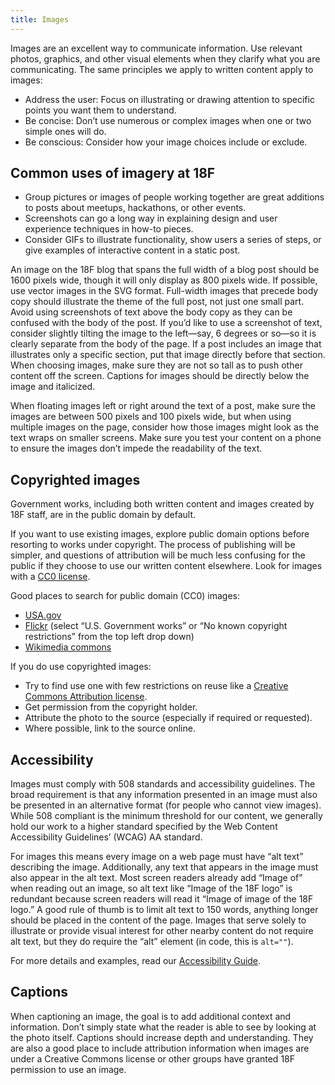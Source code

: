 ```yaml
---
title: Images
---
```

Images are an excellent way to communicate information. Use relevant photos, graphics, and other visual elements when they clarify what you are communicating. The same principles we apply to written content apply to images:

-   Address the user: Focus on illustrating or drawing attention to specific points you want them to understand.
-   Be concise: Don’t use numerous or complex images when one or two simple ones will do.
-   Be conscious: Consider how your image choices include or exclude.

## Common uses of imagery at 18F

-   Group pictures or images of people working together are great additions to posts about meetups, hackathons, or other events.
-   Screenshots can go a long way in explaining design and user experience techniques in how-to pieces.
-   Consider GIFs to illustrate functionality, show users a series of steps, or give examples of interactive content in a static post.

An image on the 18F blog that spans the full width of a blog post should be 1600 pixels wide, though it will only display as 800 pixels wide. If possible, use vector images in the SVG format. Full-width images that precede body copy should illustrate the theme of the full post, not just one small part. Avoid using screenshots of text above the body copy as they can be confused with the body of the post. If you’d like to use a screenshot of text, consider slightly tilting the image to the left—say, 6 degrees or so—so it is clearly separate from the body of the page. If a post includes an image that illustrates only a specific section, put that image directly before that section. When choosing images, make sure they are not so tall as to push other content off the screen. Captions for images should be directly below the image and italicized.

When floating images left or right around the text of a post, make sure the images are between 500 pixels and 100 pixels wide, but when using multiple images on the page, consider how those images might look as the text wraps on smaller screens. Make sure you test your content on a phone to ensure the images don’t impede the readability of the text.

## Copyrighted images

Government works, including both written content and images created by 18F staff, are in the public domain by default.

If you want to use existing images, explore public domain options before resorting to works under copyright. The process of publishing will be simpler, and questions of attribution will be much less confusing for the public if they choose to use our written content elsewhere. Look for images with a [CC0 license](https://creativecommons.org/about/cc0).

Good places to search for public domain (CC0) images:

-   [USA.gov](https://search.usa.gov/search/images?affiliate=usagov&query=)
-   [Flickr](https://www.flickr.com/search/?text=cats&license=8) (select “U.S. Government works” or “No known copyright restrictions” from the top left drop down)
-   [Wikimedia commons](https://commons.wikimedia.org/wiki/Category:Public_domain)

If you do use copyrighted images:

-   Try to find use one with few restrictions on reuse like a [Creative Commons Attribution license](http://creativecommons.org/licenses/#the-licenses).
-   Get permission from the copyright holder.
-   Attribute the photo to the source (especially if required or requested).
-   Where possible, link to the source online.

## Accessibility

Images must comply with 508 standards and accessibility guidelines. The broad requirement is that any information presented in an image must also be presented in an alternative format (for people who cannot view images). While 508 compliant is the minimum threshold for our content, we generally hold our work to a higher standard specified by the Web Content Accessibility Guidelines’ (WCAG) AA standard.

For images this means every image on a web page must have “alt text” describing the image. Additionally, any text that appears in the image must also appear in the alt text. Most screen readers already add “Image of” when reading out an image, so alt text like “Image of the 18F logo” is redundant because screen readers will read it “Image of image of the 18F logo.” A good rule of thumb is to limit alt text to 150 words, anything longer should be placed in the content of the page. Images that serve solely to illustrate or provide visual interest for other nearby content do not require alt text, but they do require the “alt” element (in code, this is `alt=""`).

For more details and examples, read our [Accessibility Guide](https://pages.18f.gov/accessibility/images/).

## Captions

When captioning an image, the goal is to add additional context and information. Don’t simply state what the reader is able to see by looking at the photo itself. Captions should increase depth and understanding. They are also a good place to include attribution information when images are under a Creative Commons license or other groups have granted 18F permission to use an image.
